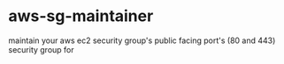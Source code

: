 # aws-sg-maintainer
maintain your aws ec2 security group's public facing port's (80 and 443) security group for
